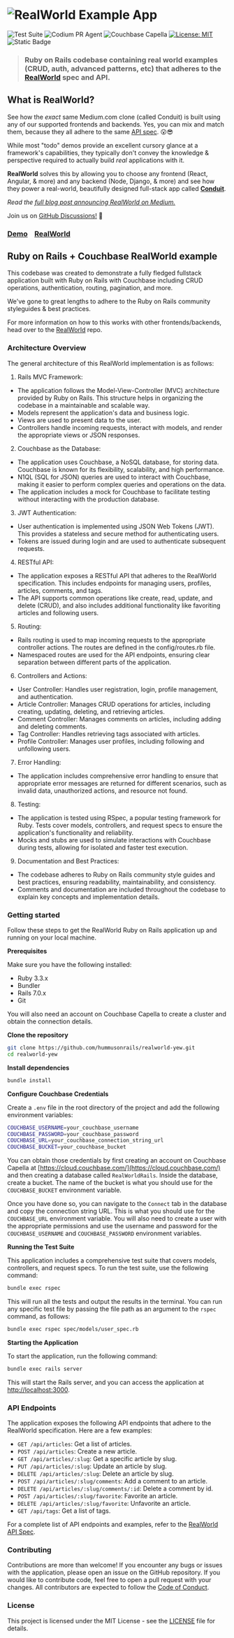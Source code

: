 # ![RealWorld Example App](realworld_readme_banner.png)

![Test Suite](https://github.com/hummusonrails/realworld-yew/actions/workflows/run-tests.yml/badge.svg)
![Codium PR Agent](https://img.shields.io/badge/CodiumAI_PR_Agent-Active-blue)
![Couchbase Capella](https://img.shields.io/badge/Couchbase_Capella-Enabled-red)
[![License: MIT](https://cdn.prod.website-files.com/5e0f1144930a8bc8aace526c/65dd9eb5aaca434fac4f1c34_License-MIT-blue.svg)](/LICENSE)
![Static Badge](https://img.shields.io/badge/Code_of_Conduct-Contributor_Covenant-violet.svg)



> ### Ruby on Rails codebase containing real world examples (CRUD, auth, advanced patterns, etc) that adheres to the [RealWorld](https://github.com/gothinkster/realworld) spec and API.

## What is RealWorld?

See how the *exact* same Medium.com clone (called Conduit) is built using any of our supported frontends and backends. Yes, you can mix and match them, because they all adhere to the same [API spec](https://realworld-docs.netlify.app/docs/specs/backend-specs/introduction). 😮😎

While most "todo" demos provide an excellent cursory glance at a framework's capabilities, they typically don't convey the knowledge & perspective required to actually build _real_ applications with it.

**RealWorld** solves this by allowing you to choose any frontend (React, Angular, & more) and any backend (Node, Django, & more) and see how they power a real-world, beautifully designed full-stack app called [**Conduit**](https://conduit.realworld.how).

_Read the [full blog post announcing RealWorld on Medium.](https://medium.com/@ericsimons/introducing-realworld-6016654d36b5)_

Join us on [GitHub Discussions!](https://github.com/gothinkster/realworld/discussions) 🎉

### [Demo](https://demo.realworld.io/)&nbsp;&nbsp;&nbsp;&nbsp;[RealWorld](https://github.com/gothinkster/realworld)

## Ruby on Rails + Couchbase RealWorld example

This codebase was created to demonstrate a fully fledged fullstack application built with Ruby on Rails with Couchbase including CRUD operations, authentication, routing, pagination, and more.

We've gone to great lengths to adhere to the Ruby on Rails community styleguides & best practices.

For more information on how to this works with other frontends/backends, head over to the [RealWorld](https://github.com/gothinkster/realworld) repo.

### Architecture Overview

The general architecture of this RealWorld implementation is as follows:

1. Rails MVC Framework:

* The application follows the Model-View-Controller (MVC) architecture provided by Ruby on Rails. This structure helps in organizing the codebase in a maintainable and scalable way.
* Models represent the application's data and business logic.
* Views are used to present data to the user.
* Controllers handle incoming requests, interact with models, and render the appropriate views or JSON responses.

2. Couchbase as the Database:

* The application uses Couchbase, a NoSQL database, for storing data. Couchbase is known for its flexibility, scalability, and high performance.
* N1QL (SQL for JSON) queries are used to interact with Couchbase, making it easier to perform complex queries and operations on the data.
* The application includes a mock for Couchbase to facilitate testing without interacting with the production database.

3. JWT Authentication:

* User authentication is implemented using JSON Web Tokens (JWT). This provides a stateless and secure method for authenticating users.
* Tokens are issued during login and are used to authenticate subsequent requests.

4. RESTful API:

* The application exposes a RESTful API that adheres to the RealWorld specification. This includes endpoints for managing users, profiles, articles, comments, and tags.
* The API supports common operations like create, read, update, and delete (CRUD), and also includes additional functionality like favoriting articles and following users.

5. Routing:

* Rails routing is used to map incoming requests to the appropriate controller actions. The routes are defined in the config/routes.rb file.
* Namespaced routes are used for the API endpoints, ensuring clear separation between different parts of the application.

6. Controllers and Actions:

* User Controller: Handles user registration, login, profile management, and authentication.
* Article Controller: Manages CRUD operations for articles, including creating, updating, deleting, and retrieving articles.
* Comment Controller: Manages comments on articles, including adding and deleting comments.
* Tag Controller: Handles retrieving tags associated with articles.
* Profile Controller: Manages user profiles, including following and unfollowing users.

7. Error Handling:

* The application includes comprehensive error handling to ensure that appropriate error messages are returned for different scenarios, such as invalid data, unauthorized actions, and resource not found.

8. Testing:

* The application is tested using RSpec, a popular testing framework for Ruby. Tests cover models, controllers, and request specs to ensure the application's functionality and reliability.
* Mocks and stubs are used to simulate interactions with Couchbase during tests, allowing for isolated and faster test execution.

9. Documentation and Best Practices:

* The codebase adheres to Ruby on Rails community style guides and best practices, ensuring readability, maintainability, and consistency.
* Comments and documentation are included throughout the codebase to explain key concepts and implementation details.

### Getting started

Follow these steps to get the RealWorld Ruby on Rails application up and running on your local machine.

**Prerequisites**

Make sure you have the following installed:

* Ruby 3.3.x
* Bundler
* Rails 7.0.x
* Git

You will also need an account on Couchbase Capella to create a cluster and obtain the connection details.

**Clone the repository**

```bash
git clone https://github.com/hummusonrails/realworld-yew.git
cd realworld-yew
```

**Install dependencies**

```bash
bundle install
```

**Configure Couchbase Credentials**

Create a `.env` file in the root directory of the project and add the following environment variables:

```bash
COUCHBASE_USERNAME=your_couchbase_username
COUCHBASE_PASSWORD=your_couchbase_password
COUCHBASE_URL=your_couchbase_connection_string_url
COUCHBASE_BUCKET=your_couchbase_bucket
```

You can obtain those credentials by first creating an account on Couchbase Capella at [https://cloud.couchbase.com/](https://cloud.couchbase.com/) and then creating a database called `RealWorldRails`. Inside the database, create a bucket. The name of the bucket is what you should use for the `COUCHBASE_BUCKET` environment variable.

Once you have done so, you can navigate to the `Connect` tab in the database and copy the connection string URL. This is what you should use for the `COUCHBASE_URL` environment variable. You will also need to create a user with the appropriate permissions and use the username and password for the `COUCHBASE_USERNAME` and `COUCHBASE_PASSWORD` environment variables.

**Running the Test Suite**

This application includes a comprehensive test suite that covers models, controllers, and request specs. To run the test suite, use the following command:

```bash
bundle exec rspec
```

This will run all the tests and output the results in the terminal. You can run any specific test file by passing the file path as an argument to the `rspec` command, as follows:

```bash
bundle exec rspec spec/models/user_spec.rb
```

**Starting the Application**

To start the application, run the following command:

```bash
bundle exec rails server
```

This will start the Rails server, and you can access the application at [http://localhost:3000](http://localhost:3000).

### API Endpoints

The application exposes the following API endpoints that adhere to the RealWorld specification. Here are a few examples:

* `GET /api/articles`: Get a list of articles.
* `POST /api/articles`: Create a new article.
* `GET /api/articles/:slug`: Get a specific article by slug.
* `PUT /api/articles/:slug`: Update an article by slug.
* `DELETE /api/articles/:slug`: Delete an article by slug.
* `POST /api/articles/:slug/comments`: Add a comment to an article.
* `DELETE /api/articles/:slug/comments/:id`: Delete a comment by id.
* `POST /api/articles/:slug/favorite`: Favorite an article.
* `DELETE /api/articles/:slug/favorite`: Unfavorite an article.
* `GET /api/tags`: Get a list of tags.

For a complete list of API endpoints and examples, refer to the [RealWorld API Spec](https://realworld-docs.netlify.app/docs/specs/backend-specs/introduction).

### Contributing

Contributions are more than welcome! If you encounter any bugs or issues with the application, please open an issue on the GitHub repository. If you would like to contribute code, feel free to open a pull request with your changes. All contributors are expected to follow the [Code of Conduct](CODE_OF_CONDUCT.md).

### License

This project is licensed under the MIT License - see the [LICENSE](LICENSE) file for details.